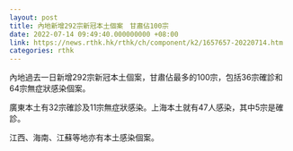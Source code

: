 ```yaml
---
layout: post
title: 內地新增292宗新冠本土個案　甘肅佔100宗
date: 2022-07-14 09:49:40.000000000 +08:00
link: https://news.rthk.hk/rthk/ch/component/k2/1657657-20220714.htm
categories: rthk
---
```


內地過去一日新增292宗新冠本土個案，甘肅佔最多的100宗，包括36宗確診和64宗無症狀感染個案。

廣東本土有32宗確診及11宗無症狀感染。上海本土就有47人感染，其中5宗是確診。

江西、海南、江蘇等地亦有本土感染個案。

